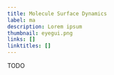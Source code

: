 ```yaml
---
title: Molecule Surface Dynamics
label: ma
description: Lorem ipsum
thumbnail: eyegui.png
links: []
linktitles: []
---
```

TODO